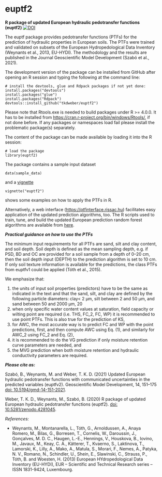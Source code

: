 # euptf2
**R package of updated European hydraulic pedotransfer functions (euptf2)**
[![DOI](https://zenodo.org/badge/DOI/10.5281/zenodo.4281046.svg)](https://doi.org/10.5281/zenodo.4281046)

The euptf package  provides  pedotransfer  functions  (PTFs) for  the  prediction  of  hydraulic  properties in  European  soils. The  PTFs  were  trained  and  validated  on  subsets  of  the  European  Hydropedological Data Inventory (Weynants et al., 2013, EU-HYDI). The methodology and the results are published in the Journal Geoscientific Model Development (Szabó et al., 2021).

The development version of the package can be installed from GitHub after opening an R session and typing the following at the command line:

```{r eval=FALSE}
# install the devtools, glue and Rdpack packages if not yet done:
install.packages("devtools")
install.packages("glue")
install.packages("Rdpack")
devtools::install_github("tkdweber/euptf2")
```
Please note that Rtools.exe is needed to build packages under R >= 4.0.0. It has to be installed from https://cran.r-project.org/bin/windows/Rtools/, if not done before. If any packages or namespaces load fail please install the problematic package(s) separately.

The content of the package can be made available by loading it into the R session:

```{r eval=FALSE}
# load the package
library(euptf2)
```

The package contains a sample input dataset
```{r eval=FALSE}
data(sample_data)
```
and a [vignette](https://github.com/tkdweber/euptf2/tree/master/vignettes)
```{r eval=FALSE}
vignette("euptf2")
```
shows some examples on how to apply the PTFs in R. 

Alternatively, a web interface (https://ptfinterface.rissac.hu) facilitates easy application of the updated prediction algorithms, too. The R scripts used to train, tune, and build the updated European prediction random forest algorithms are available from [here](https://github.com/TothSzaboBrigitta/euptfv2).

***Practical guidance on how to use the PTFs***

The minimum input requirements for all PTFs are sand, silt and clay content, and soil depth. Soil depth is defined as the mean sampling depth, e.g. if PSD, BD and OC are provided for a soil sample from a depth of 0–20 cm, then the soil depth input (DEPTH) to the prediction algorithm is set to 10 cm.
If only soil texture information is available for the predictions, the class PTFs from euptfv1 could be applied (Tóth et al., 2015).

We emphasize that:
1. the units of input soil properties (predictors) have to be the same as indicated in the text and that the sand, silt, and clay are defined by the following particle diameters: clay< 2 μm, silt between 2 and 50 μm, and sand between 50 and 2000 μm, 20
2. when only specific water content values at saturation, field capacity or wilting point are required (i.e. THS, FC_2, FC, WP) it is recommended to use point PTFs. This is also true for the prediction of KS,
3. for AWC, the most accurate way is to predict FC and WP with the point predictions, first, and then compute AWC using Eq. (1), and similarly for AWC_2 using FC_2 and Eq. (2),
4. it is recommended to do the VG prediction if only moisture retention curve parameters are needed, and
5. the MVG prediction when both moisture retention and hydraulic conductivity parameters are required.


***Please cite as:***

Szabó, B., Weynants, M. and Weber, T. K. D. (2021) Updated European hydraulic pedotransfer functions with communicated uncertainties in the predicted variables (euptfv2). Geoscientific Model Development, 14, 151–175 [doi: 10.5194/gmd-14-151-2021](https://doi.org/10.5194/gmd-14-151-2021).

Weber, T. K. D., Weynants, M., Szabó, B. (2020) R package of updated European hydraulic pedotransfer functions (euptf2). [doi: 10.5281/zenodo.4281045](https://doi.org/10.5281/zenodo.4281045).


*References:*

* Weynants, M., Montanarella, L., Tóth, G., Arnoldussen, A., Anaya Romero, M., Bilas, G., Borresen, T., Cornelis, W., Daroussin, J., Gonçalves, M. D. C., Haugen, L.-E., Hennings, V., Houskova, B., Iovino, M., Javaux, M., Keay, C. A., Kätterer, T., Kvaerno, S., Laktinova, T., Lamorski, K., Lilly, A., Mako, A., Matula, S., Morari, F., Nemes, A., Patyka, N. V., Romano, N., Schindler, U., Shein, E., Slawinski, C., Strauss, P., Tóth, B. and Woesten, H. (2013) European HYdropedological Data Inventory (EU-HYDI), EUR – Scientific and Technical Research series – ISSN 1831-9424, Luxembourg.
